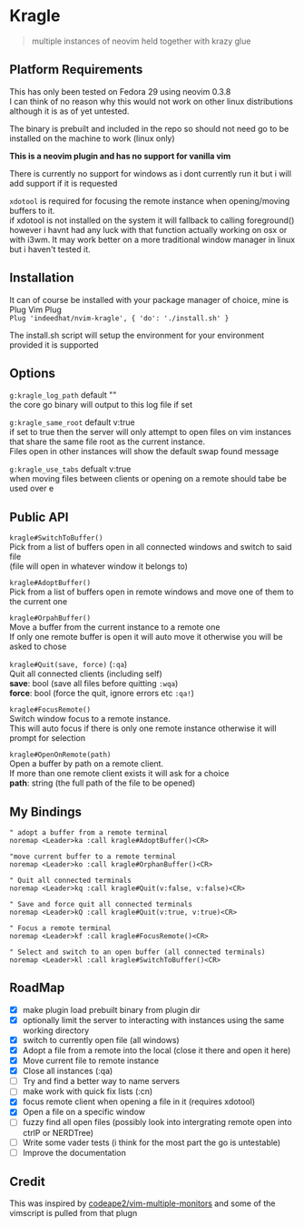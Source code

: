 # Kragle
> multiple instances of neovim held together with krazy glue

## Platform Requirements
This has only been tested on Fedora 29 using neovim 0.3.8\
I can think of no reason why this would not work on other linux distributions although it is as of
yet untested.

The binary is prebuilt and included in the repo so should not need go to be installed on the machine to work (linux only)

**This is a neovim plugin and has no support for vanilla vim**

There is currently no support for windows as i dont currently run it but i will add support if it is requested

`xdotool` is required for focusing the remote instance when opening/moving buffers to it.\
if xdotool is not installed on the system it will fallback to calling foreground() however i havnt had
any luck with that function actually working on osx or with i3wm. It may work better on a more
traditional window manager in linux but i haven't tested it.

## Installation
It can of course be installed with your package manager of choice, mine is Plug
Vim Plug\
`Plug 'indeedhat/nvim-kragle', { 'do': './install.sh' }`

The install.sh script will setup the environment for your environment provided it is supported

## Options
`g:kragle_log_path` default ""\
the core go binary will output to this log file if set

`g:kragle_same_root` default v:true\
if set to true then the server will only attempt to open files on vim instances that share the same file root
as the current instance.\
Files open in other instances will show the default swap found message

`g:kragle_use_tabs` defualt v:true\
when moving files between clients or opening on a remote should tabe be used over e

## Public API
`kragle#SwitchToBuffer()`\
Pick from a list of buffers open in all connected windows and switch to said file\
(file will open in whatever window it belongs to)

`kragle#AdoptBuffer()`\
Pick from a list of buffers open in remote windows and move one of them to the current one

`kragle#OrpahBuffer()`\
Move a buffer from the current instance to a remote one\
If only one remote buffer is open it will auto move it otherwise you will be asked to chose

`kragle#Quit(save, force)` (`:qa`)\
Quit all connected clients (including self)\
**save**: bool (save all files before quitting `:wqa`)\
**force**: bool (force the quit, ignore errors etc `:qa!`)

`kragle#FocusRemote()`\
Switch window focus to a remote instance.\
This will auto focus if there is only one remote instance otherwise it will prompt for selection

`kragle#OpenOnRemote(path)`\
Open a buffer by path on a remote client.\
If more than one remote client exists it will ask for a choice\
**path**: string (the full path of the file to be opened)

## My Bindings
```vim
" adopt a buffer from a remote terminal
noremap <Leader>ka :call kragle#AdoptBuffer()<CR>

"move current buffer to a remote terminal
noremap <Leader>ko :call kragle#OrphanBuffer()<CR>

" Quit all connected terminals
noremap <Leader>kq :call kragle#Quit(v:false, v:false)<CR>

" Save and force quit all connected terminals
noremap <Leader>kQ :call kragle#Quit(v:true, v:true)<CR>

" Focus a remote terminal
noremap <Leader>kf :call kragle#FocusRemote()<CR>

" Select and switch to an open buffer (all connected terminals)
noremap <Leader>kl :call kragle#SwitchToBuffer()<CR>
```

## RoadMap
- [x] make plugin load prebuilt binary from plugin dir
- [x] optionally limit the server to interacting with instances using the same working directory
- [x] switch to currently open file (all windows)
- [x] Adopt a file from a remote into the local (close it there and open it here)
- [x] Move current file to remote instance
- [x] Close all instances (:qa)
- [ ] Try and find a better way to name servers
- [ ] make work with quick fix lists (:cn)
- [x] focus remote client when opening a file in it (requires xdotool)
- [x] Open a file on a specific window
- [ ] fuzzy find all open files (possibly look into intergrating remote open into ctrlP or NERDTree)
- [ ] Write some vader tests (i think for the most part the go is untestable)
- [ ] Improve the documentation

## Credit
This was inspired by [codeape2/vim-multiple-monitors](https://github.com/codeape2/vim-multiple-monitors) and some
of the vimscript is pulled from that plugn

